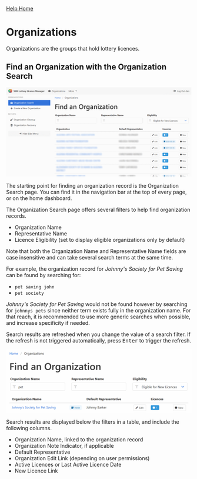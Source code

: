 [Help Home](readme.md)

# Organizations

Organizations are the groups that hold lottery licences.

## Find an Organization with the Organization Search

![Organization Search](images/organization-search.png)

The starting point for finding an organization record is the Organization Search page.
You can find it in the navigation bar at the top of every page,
or on the home dashboard.

The Organization Search page offers several filters to help find organization records.

- Organization Name
- Representative Name
- Licence Eligibility (set to display eligible organizations only by default)

Note that both the Organization Name and Representative Name fields
are case insensitive and can take several search terms at the same time.

For example, the organization record for *Johnny's Society for Pet Saving*
can be found by searching for:

- `pet saving john`
- `pet society`

*Johnny's Society for Pet Saving* would not be found however by searching for
`johnnys pets` since neither term exists fully in the organization name.
For that reach, it is recommended to use more generic searches when possible,
and increase specificity if needed.

Search results are refreshed when you change the value of a search filter.
If the refresh is not triggered automatically, press <kbd>Enter</kbd>
to trigger the refresh.

![Organization Search Result](images/organization-search-results.png)

Search results are displayed below the filters in a table,
and include the following columns.

- Organization Name, linked to the organization record
- Organization Note Indicator, if applicable
- Default Representative
- Organization Edit Link (depending on user permissions)
- Active Licences or Last Active Licence Date
- New Licence Link
